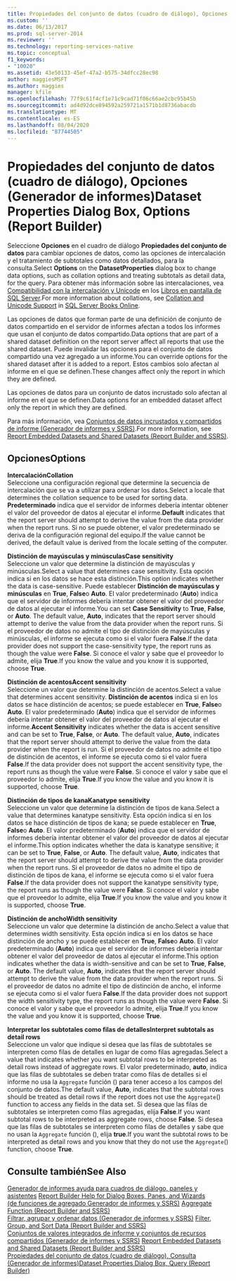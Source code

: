 ```yaml
---
title: Propiedades del conjunto de datos (cuadro de diálogo), Opciones (Generador de informes) | Microsoft Docs
ms.custom: ''
ms.date: 06/13/2017
ms.prod: sql-server-2014
ms.reviewer: ''
ms.technology: reporting-services-native
ms.topic: conceptual
f1_keywords:
- "10020"
ms.assetid: 43e50133-45ef-47a2-b575-34dfcc28ec98
author: maggiesMSFT
ms.author: maggies
manager: kfile
ms.openlocfilehash: 77f9c61f4cf1e71c9cad71f06c66ae2cbc95b45b
ms.sourcegitcommit: ad4d92dce894592a259721a1571b1d8736abacdb
ms.translationtype: MT
ms.contentlocale: es-ES
ms.lasthandoff: 08/04/2020
ms.locfileid: "87744505"
---
```

# <a name="dataset-properties-dialog-box-options-report-builder"></a><span data-ttu-id="eba05-102">Propiedades del conjunto de datos (cuadro de diálogo), Opciones (Generador de informes)</span><span class="sxs-lookup"><span data-stu-id="eba05-102">Dataset Properties Dialog Box, Options (Report Builder)</span></span>
  <span data-ttu-id="eba05-103">Seleccione **Opciones** en el cuadro de diálogo **Propiedades del conjunto de datos** para cambiar opciones de datos, como las opciones de intercalación y el tratamiento de subtotales como datos detallados, para la consulta.</span><span class="sxs-lookup"><span data-stu-id="eba05-103">Select **Options** on the **DatasetProperties** dialog box to change data options, such as collation options and treating subtotals as detail data, for the query.</span></span> <span data-ttu-id="eba05-104">Para obtener más información sobre las intercalaciones, vea [Compatibilidad con la intercalación y Unicode](../../relational-databases/collations/collation-and-unicode-support.md) en los [Libros en pantalla de SQL Server](https://go.microsoft.com/fwlink/?linkid=98335).</span><span class="sxs-lookup"><span data-stu-id="eba05-104">For more information about collations, see [Collation and Unicode Support](../../relational-databases/collations/collation-and-unicode-support.md) in [SQL Server Books Online](https://go.microsoft.com/fwlink/?linkid=98335).</span></span>  
  
 <span data-ttu-id="eba05-105">Las opciones de datos que forman parte de una definición de conjunto de datos compartido en el servidor de informes afectan a todos los informes que usan el conjunto de datos compartido.</span><span class="sxs-lookup"><span data-stu-id="eba05-105">Data options that are part of a shared dataset definition on the report server affect all reports that use the shared dataset.</span></span> <span data-ttu-id="eba05-106">Puede invalidar las opciones para el conjunto de datos compartido una vez agregado a un informe.</span><span class="sxs-lookup"><span data-stu-id="eba05-106">You can override options for the shared dataset after it is added to a report.</span></span> <span data-ttu-id="eba05-107">Estos cambios solo afectan al informe en el que se definen.</span><span class="sxs-lookup"><span data-stu-id="eba05-107">These changes affect only the report in which they are defined.</span></span>  
  
 <span data-ttu-id="eba05-108">Las opciones de datos para un conjunto de datos incrustado solo afectan al informe en el que se definen.</span><span class="sxs-lookup"><span data-stu-id="eba05-108">Data options for an embedded dataset affect only the report in which they are defined.</span></span>  
  
 <span data-ttu-id="eba05-109">Para más información, vea [Conjuntos de datos incrustados y compartidos de informe &#40;Generador de informes y SSRS&#41;](report-embedded-datasets-and-shared-datasets-report-builder-and-ssrs.md).</span><span class="sxs-lookup"><span data-stu-id="eba05-109">For more information, see [Report Embedded Datasets and Shared Datasets &#40;Report Builder and SSRS&#41;](report-embedded-datasets-and-shared-datasets-report-builder-and-ssrs.md).</span></span>  
  
## <a name="options"></a><span data-ttu-id="eba05-110">Opciones</span><span class="sxs-lookup"><span data-stu-id="eba05-110">Options</span></span>  
 <span data-ttu-id="eba05-111">**Intercalación**</span><span class="sxs-lookup"><span data-stu-id="eba05-111">**Collation**</span></span>  
 <span data-ttu-id="eba05-112">Seleccione una configuración regional que determine la secuencia de intercalación que se va a utilizar para ordenar los datos.</span><span class="sxs-lookup"><span data-stu-id="eba05-112">Select a locale that determines the collation sequence to be used for sorting data.</span></span> <span data-ttu-id="eba05-113">**Predeterminado** indica que el servidor de informes debería intentar obtener el valor del proveedor de datos al ejecutar el informe.</span><span class="sxs-lookup"><span data-stu-id="eba05-113">**Default** indicates that the report server should attempt to derive the value from the data provider when the report runs.</span></span> <span data-ttu-id="eba05-114">Si no se puede obtener, el valor predeterminado se deriva de la configuración regional del equipo.</span><span class="sxs-lookup"><span data-stu-id="eba05-114">If the value cannot be derived, the default value is derived from the locale setting of the computer.</span></span>  
  
 <span data-ttu-id="eba05-115">**Distinción de mayúsculas y minúsculas**</span><span class="sxs-lookup"><span data-stu-id="eba05-115">**Case sensitivity**</span></span>  
 <span data-ttu-id="eba05-116">Seleccione un valor que determine la distinción de mayúsculas y minúsculas.</span><span class="sxs-lookup"><span data-stu-id="eba05-116">Select a value that determines case sensitivity.</span></span> <span data-ttu-id="eba05-117">Esta opción indica si en los datos se hace esta distinción.</span><span class="sxs-lookup"><span data-stu-id="eba05-117">This option indicates whether the data is case-sensitive.</span></span> <span data-ttu-id="eba05-118">Puede establecer **Distinción de mayúsculas y minúsculas** en **True**, **False**o **Auto**. El valor predeterminado (**Auto**) indica que el servidor de informes debería intentar obtener el valor del proveedor de datos al ejecutar el informe.</span><span class="sxs-lookup"><span data-stu-id="eba05-118">You can set **Case Sensitivity** to **True**, **False**, or **Auto**. The default value, **Auto**, indicates that the report server should attempt to derive the value from the data provider when the report runs.</span></span> <span data-ttu-id="eba05-119">Si el proveedor de datos no admite el tipo de distinción de mayúsculas y minúsculas, el informe se ejecuta como si el valor fuera **False**.</span><span class="sxs-lookup"><span data-stu-id="eba05-119">If the data provider does not support the case-sensitivity type, the report runs as though the value were **False**.</span></span> <span data-ttu-id="eba05-120">Si conoce el valor y sabe que el proveedor lo admite, elija **True**.</span><span class="sxs-lookup"><span data-stu-id="eba05-120">If you know the value and you know it is supported, choose **True**.</span></span>  
  
 <span data-ttu-id="eba05-121">**Distinción de acentos**</span><span class="sxs-lookup"><span data-stu-id="eba05-121">**Accent sensitivity**</span></span>  
 <span data-ttu-id="eba05-122">Seleccione un valor que determine la distinción de acentos.</span><span class="sxs-lookup"><span data-stu-id="eba05-122">Select a value that determines accent sensitivity.</span></span> <span data-ttu-id="eba05-123">**Distinción de acentos** indica si en los datos se hace distinción de acentos; se puede establecer en **True**, **False**o **Auto**. El valor predeterminado (**Auto**) indica que el servidor de informes debería intentar obtener el valor del proveedor de datos al ejecutar el informe.</span><span class="sxs-lookup"><span data-stu-id="eba05-123">**Accent Sensitivity** indicates whether the data is accent sensitive and can be set to **True**, **False**, or **Auto**. The default value, **Auto**, indicates that the report server should attempt to derive the value from the data provider when the report is run.</span></span> <span data-ttu-id="eba05-124">Si el proveedor de datos no admite el tipo de distinción de acentos, el informe se ejecuta como si el valor fuera **False**.</span><span class="sxs-lookup"><span data-stu-id="eba05-124">If the data provider does not support the accent sensitivity type, the report runs as though the value were **False**.</span></span> <span data-ttu-id="eba05-125">Si conoce el valor y sabe que el proveedor lo admite, elija **True**.</span><span class="sxs-lookup"><span data-stu-id="eba05-125">If you know the value and you know it is supported, choose **True**.</span></span>  
  
 <span data-ttu-id="eba05-126">**Distinción de tipos de kana**</span><span class="sxs-lookup"><span data-stu-id="eba05-126">**Kanatype sensitivity**</span></span>  
 <span data-ttu-id="eba05-127">Seleccione un valor que determine la distinción de tipos de kana.</span><span class="sxs-lookup"><span data-stu-id="eba05-127">Select a value that determines kanatype sensitivity.</span></span> <span data-ttu-id="eba05-128">Esta opción indica si en los datos se hace distinción de tipos de kana; se puede establecer en **True**, **False**o **Auto**. El valor predeterminado (**Auto**) indica que el servidor de informes debería intentar obtener el valor del proveedor de datos al ejecutar el informe.</span><span class="sxs-lookup"><span data-stu-id="eba05-128">This option indicates whether the data is kanatype sensitive; it can be set to **True**, **False**, or **Auto**. The default value, **Auto**, indicates that the report server should attempt to derive the value from the data provider when the report runs.</span></span> <span data-ttu-id="eba05-129">Si el proveedor de datos no admite el tipo de distinción de tipos de kana, el informe se ejecuta como si el valor fuera **False**.</span><span class="sxs-lookup"><span data-stu-id="eba05-129">If the data provider does not support the kanatype sensitivity type, the report runs as though the value were **False**.</span></span> <span data-ttu-id="eba05-130">Si conoce el valor y sabe que el proveedor lo admite, elija **True**.</span><span class="sxs-lookup"><span data-stu-id="eba05-130">If you know the value and you know it is supported, choose **True**.</span></span>  
  
 <span data-ttu-id="eba05-131">**Distinción de ancho**</span><span class="sxs-lookup"><span data-stu-id="eba05-131">**Width sensitivity**</span></span>  
 <span data-ttu-id="eba05-132">Seleccione un valor que determine la distinción de ancho.</span><span class="sxs-lookup"><span data-stu-id="eba05-132">Select a value that determines width sensitivity.</span></span> <span data-ttu-id="eba05-133">Esta opción indica si en los datos se hace distinción de ancho y se puede establecer en **True**, **False**o **Auto**. El valor predeterminado (**Auto**) indica que el servidor de informes debería intentar obtener el valor del proveedor de datos al ejecutar el informe.</span><span class="sxs-lookup"><span data-stu-id="eba05-133">This option indicates whether the data is width-sensitive and can be set to **True**, **False**, or **Auto**. The default value, **Auto**, indicates that the report server should attempt to derive the value from the data provider when the report runs.</span></span> <span data-ttu-id="eba05-134">Si el proveedor de datos no admite el tipo de distinción de ancho, el informe se ejecuta como si el valor fuera **False**.</span><span class="sxs-lookup"><span data-stu-id="eba05-134">If the data provider does not support the width sensitivity type, the report runs as though the value were **False**.</span></span> <span data-ttu-id="eba05-135">Si conoce el valor y sabe que el proveedor lo admite, elija **True**.</span><span class="sxs-lookup"><span data-stu-id="eba05-135">If you know the value and you know it is supported, choose **True**.</span></span>  
  
 <span data-ttu-id="eba05-136">**Interpretar los subtotales como filas de detalles**</span><span class="sxs-lookup"><span data-stu-id="eba05-136">**Interpret subtotals as detail rows**</span></span>  
 <span data-ttu-id="eba05-137">Seleccione un valor que indique si desea que las filas de subtotales se interpreten como filas de detalles en lugar de como filas agregadas.</span><span class="sxs-lookup"><span data-stu-id="eba05-137">Select a value that indicates whether you want subtotal rows to be interpreted as detail rows instead of aggregate rows.</span></span> <span data-ttu-id="eba05-138">El valor predeterminado, **auto**, indica que las filas de subtotales se deben tratar como filas de detalles si el informe no usa la `Aggregate` función () para tener acceso a los campos del conjunto de datos.</span><span class="sxs-lookup"><span data-stu-id="eba05-138">The default value, **Auto**, indicates that the subtotal rows should be treated as detail rows if the report does not use the `Aggregate`() function to access any fields in the data set.</span></span> <span data-ttu-id="eba05-139">Si desea que las filas de subtotales se interpreten como filas agregadas, elija **False**.</span><span class="sxs-lookup"><span data-stu-id="eba05-139">If you want subtotal rows to be interpreted as aggregate rows, choose **False**.</span></span> <span data-ttu-id="eba05-140">Si desea que las filas de subtotales se interpreten como filas de detalles y sabe que no usan la `Aggregate` función (), elija **true**.</span><span class="sxs-lookup"><span data-stu-id="eba05-140">If you want the subtotal rows to be interpreted as detail rows and you know that they do not use the `Aggregate`() function, choose **True**.</span></span>  
  
## <a name="see-also"></a><span data-ttu-id="eba05-141">Consulte también</span><span class="sxs-lookup"><span data-stu-id="eba05-141">See Also</span></span>  
 <span data-ttu-id="eba05-142">[Generador de informes ayuda para cuadros de diálogo, paneles y asistentes](../report-builder-help-for-dialog-boxes-panes-and-wizards.md) </span><span class="sxs-lookup"><span data-stu-id="eba05-142">[Report Builder Help for Dialog Boxes, Panes, and Wizards](../report-builder-help-for-dialog-boxes-panes-and-wizards.md) </span></span>  
 <span data-ttu-id="eba05-143">[&#40;de funciones de agregado Generador de informes y SSRS&#41;](../report-design/report-builder-functions-aggregate-function.md) </span><span class="sxs-lookup"><span data-stu-id="eba05-143">[Aggregate Function &#40;Report Builder and SSRS&#41;](../report-design/report-builder-functions-aggregate-function.md) </span></span>  
 <span data-ttu-id="eba05-144">[Filtrar, agrupar y ordenar datos &#40;Generador de informes y SSRS&#41;](../report-design/filter-group-and-sort-data-report-builder-and-ssrs.md) </span><span class="sxs-lookup"><span data-stu-id="eba05-144">[Filter, Group, and Sort Data &#40;Report Builder and SSRS&#41;](../report-design/filter-group-and-sort-data-report-builder-and-ssrs.md) </span></span>  
 <span data-ttu-id="eba05-145">[Conjuntos de valores integrados de informe y conjuntos de recursos compartidos &#40;Generador de informes y SSRS&#41;](report-embedded-datasets-and-shared-datasets-report-builder-and-ssrs.md) </span><span class="sxs-lookup"><span data-stu-id="eba05-145">[Report Embedded Datasets and Shared Datasets &#40;Report Builder and SSRS&#41;](report-embedded-datasets-and-shared-datasets-report-builder-and-ssrs.md) </span></span>  
 [<span data-ttu-id="eba05-146">Propiedades del conjunto de datos (cuadro de diálogo), Consulta &#40;Generador de informes&#41;</span><span class="sxs-lookup"><span data-stu-id="eba05-146">Dataset Properties Dialog Box, Query &#40;Report Builder&#41;</span></span>](dataset-properties-dialog-box-query-report-builder.md)  
  
  
